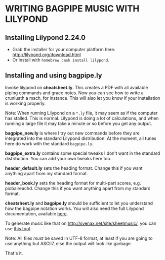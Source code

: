 WRITING BAGPIPE MUSIC WITH LILYPOND
===================================

Installing Lilypond 2.24.0
--------------------------

* Grab the installer for your computer platform here:
  <http://lilypond.org/download.html>
* Or install with `homebrew cask install lilypond`.

Installing and using bagpipe.ly
-------------------------------

Invoke lilypond on **cheatsheet.ly**. This creates a PDF with all available
piping commands and grace notes. Now you can see how to write a crunluath a
mach, for instance. This will also let you know if your installation is working
properly.

Note: When running Lilypond on a `*.ly` file, it may seem as if the computer has
stalled. This is normal. Lilypond is doing a lot of calculations, and when
running a large file it may take a minute or so before you get any output.

**bagpipe_new.ly** is where I try out new commands before they are integrated
into the standard Lilypond distribution. At the moment, all tunes here do work
with the standard `bagpipe.ly`.

**bagpipe_extra.ly** contains some special tweaks I don't want in the standard
distribution. You can add your own tweaks here too.

**header_default.ly** sets the heading format. Change this if you want anything apart
from my standard format.

**header_book.ly** sets the heading format for multi-part scores, e.g.
piobaireachd. Change this if you want anything apart from my standard format.

**cheatsheet.ly** and **bagpipe.ly** should be sufficient to let you
understand how the bagpipe notation works. You will also need the full
Lilypond documentation, available
[here](http://lilypond.org/doc/v2.22/Documentation/).

To generate music like that on <http://svenax.net/site/sheetmusic/>, you can use [this tool](https://github.com/svenax/domusic).

Note: All files *must* be saved in UTF-8 format, at least if you are going to
use anything but ASCII7, else the output will look like garbage.

That's it.
